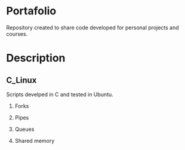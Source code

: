 # Portafolio

Repository created to share code developed for personal projects and courses. 

# Description

## C_Linux
Scripts develped in C and tested in Ubuntu.

1. Forks

2. Pipes

3. Queues

4. Shared memory
